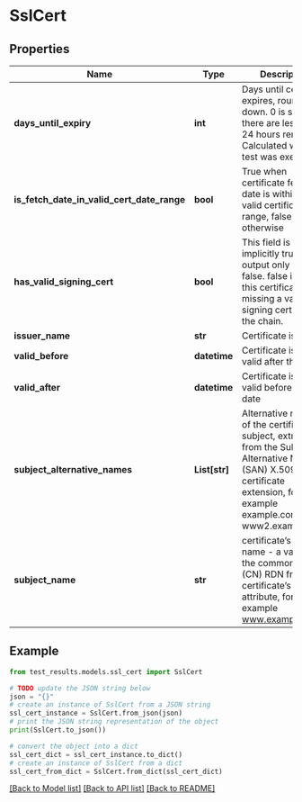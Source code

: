 # SslCert


## Properties

Name | Type | Description | Notes
------------ | ------------- | ------------- | -------------
**days_until_expiry** | **int** | Days until certificate expires, rounded down. 0 is shown if there are less than 24 hours remaining. Calculated when the test was executed. | [optional] 
**is_fetch_date_in_valid_cert_date_range** | **bool** | True when certificate fetch date is within the valid certificate date range, false otherwise | [optional] 
**has_valid_signing_cert** | **bool** | This field is implicitly true; it is output only when false. false indicates this certificate was missing a valid signing certificate in the chain. | [optional] 
**issuer_name** | **str** | Certificate issuer | [optional] 
**valid_before** | **datetime** | Certificate is not valid after this date | [optional] 
**valid_after** | **datetime** | Certificate is not valid before this date | [optional] 
**subject_alternative_names** | **List[str]** | Alternative name(s) of the certificate subject, extracted from the Subject Alternative Name (SAN) X.509 certificate extension, for example example.com, www2.example.com | [optional] 
**subject_name** | **str** | certificate’s subject name - a value of the common name (CN) RDN from the certificate’s Subject attribute, for example www.example.com | [optional] 

## Example

```python
from test_results.models.ssl_cert import SslCert

# TODO update the JSON string below
json = "{}"
# create an instance of SslCert from a JSON string
ssl_cert_instance = SslCert.from_json(json)
# print the JSON string representation of the object
print(SslCert.to_json())

# convert the object into a dict
ssl_cert_dict = ssl_cert_instance.to_dict()
# create an instance of SslCert from a dict
ssl_cert_from_dict = SslCert.from_dict(ssl_cert_dict)
```
[[Back to Model list]](../README.md#documentation-for-models) [[Back to API list]](../README.md#documentation-for-api-endpoints) [[Back to README]](../README.md)


